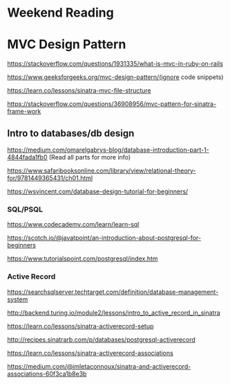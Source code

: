 # Weekend Reading

# MVC Design Pattern
https://stackoverflow.com/questions/1931335/what-is-mvc-in-ruby-on-rails 

https://www.geeksforgeeks.org/mvc-design-pattern/(ignore code snippets)

https://learn.co/lessons/sinatra-mvc-file-structure 

https://stackoverflow.com/questions/36908956/mvc-pattern-for-sinatra-frame-work 

## Intro to databases/db design
https://medium.com/omarelgabrys-blog/database-introduction-part-1-4844fada1fb0 
(Read all parts for more info)

https://www.safaribooksonline.com/library/view/relational-theory-for/9781449365431/ch01.html

https://wsvincent.com/database-design-tutorial-for-beginners/

### SQL/PSQL
https://www.codecademy.com/learn/learn-sql 

https://scotch.io/@javatpoint/an-introduction-about-postgresql-for-beginners

https://www.tutorialspoint.com/postgresql/index.htm 



### Active Record
https://searchsqlserver.techtarget.com/definition/database-management-system 

http://backend.turing.io/module2/lessons/intro_to_active_record_in_sinatra 

https://learn.co/lessons/sinatra-activerecord-setup 

http://recipes.sinatrarb.com/p/databases/postgresql-activerecord

https://learn.co/lessons/sinatra-activerecord-associations

https://medium.com/@imletaconnoux/sinatra-and-activerecord-associations-60f3ca1b8e3b 